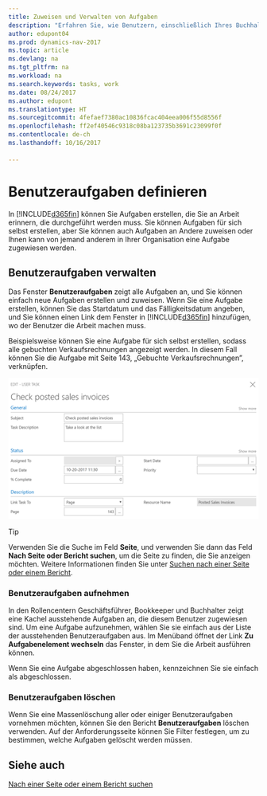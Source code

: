 ```yaml
---
title: Zuweisen und Verwalten von Aufgaben
description: "Erfahren Sie, wie Benutzern, einschließlich Ihres Buchhalters, Aufgaben in Dynamics NAV zugewiesen werden"
author: edupont04
ms.prod: dynamics-nav-2017
ms.topic: article
ms.devlang: na
ms.tgt_pltfrm: na
ms.workload: na
ms.search.keywords: tasks, work
ms.date: 08/24/2017
ms.author: edupont
ms.translationtype: HT
ms.sourcegitcommit: 4fefaef7380ac10836fcac404eea006f55d8556f
ms.openlocfilehash: ff2ef40546c9318c08ba123735b3691c23099f0f
ms.contentlocale: de-ch
ms.lasthandoff: 10/16/2017

---
```

# <a name="defining-user-tasks"></a>Benutzeraufgaben definieren
In [!INCLUDE[d365fin](includes/d365fin_md.md)] können Sie Aufgaben erstellen, die Sie an Arbeit erinnern, die durchgeführt werden muss. Sie können Aufgaben für sich selbst erstellen, aber Sie können auch Aufgaben an Andere zuweisen oder Ihnen kann von jemand anderem in Ihrer Organisation eine Aufgabe zugewiesen werden.  

## <a name="managing-user-tasks"></a>Benutzeraufgaben verwalten
Das Fenster **Benutzeraufgaben** zeigt alle Aufgaben an, und Sie können einfach neue Aufgaben erstellen und zuweisen. Wenn Sie eine Aufgabe erstellen, können Sie das Startdatum und das Fälligkeitsdatum angeben, und Sie können einen Link dem Fenster in [!INCLUDE[d365fin](includes/d365fin_md.md)] hinzufügen, wo der Benutzer die Arbeit machen muss.  

Beispielsweise können Sie eine Aufgabe für sich selbst erstellen, sodass alle gebuchten Verkaufsrechnungen angezeigt werden. In diesem Fall können Sie die Aufgabe mit Seite 143, „Gebuchte Verkaufsrechnungen”, verknüpfen.  

![Beispiel einer Benutzeraufgabe](media/across-user-tasks/sample-user-task.png "Beispiel einer Benutzeraufgabe")

> [!TIP]  
>  Verwenden Sie die Suche im Feld **Seite**, und verwenden Sie dann das Feld **Nach Seite oder Bericht suchen**, um die Seite zu finden, die Sie anzeigen möchten. Weitere Informationen finden Sie unter [Suchen nach einer Seite oder einem Bericht](ui-search.md).  

### <a name="picking-up-user-tasks"></a>Benutzeraufgaben aufnehmen
In den Rollencentern Geschäftsführer, Bookkeeper und Buchhalter zeigt eine Kachel ausstehende Aufgaben an, die diesem Benutzer zugewiesen sind. Um eine Aufgabe aufzunehmen, wählen Sie sie einfach aus der Liste der ausstehenden Benutzeraufgaben aus. Im Menüband öffnet der Link **Zu Aufgabenelement wechseln** das Fenster, in dem Sie die Arbeit ausführen können.  

Wenn Sie eine Aufgabe abgeschlossen haben, kennzeichnen Sie sie einfach als abgeschlossen.  

### <a name="deleting-user-tasks"></a>Benutzeraufgaben löschen
Wenn Sie eine Massenlöschung aller oder einiger Benutzeraufgaben vornehmen möchten, können Sie den Bericht **Benutzeraufgaben** löschen verwenden. Auf der Anforderungsseite können Sie Filter festlegen, um zu bestimmen, welche Aufgaben gelöscht werden müssen.  

## <a name="see-also"></a>Siehe auch
[Nach einer Seite oder einem Bericht suchen](ui-search.md)  

